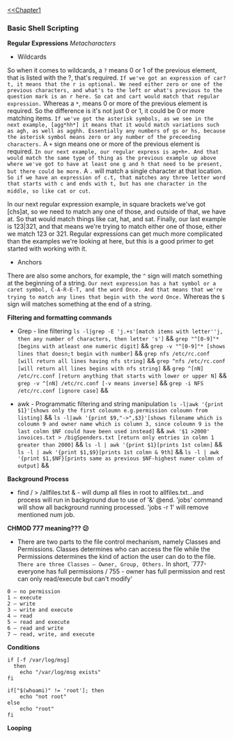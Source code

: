 [<<Chapter1](commands.md)

### Basic Shell Scripting

**Regular Expressions** *Metacharacters*

* Wildcards

So when it comes to wildcards, a `?` means 0 or 1 of the previous element, that is listed with the ?, that's required. `If we've got an expression of car?t, it means that the r is optional. We need either zero or one of the previous characters, and what's to the left or what's previous to the question mark is an r here. So cat and cart would match that regular expression.` Whereas a `*`, means 0 or more of the previous element is required. So the difference is it's not just 0 or 1, it could be 0 or more matching items. `If we've got the asterisk symbols, as we see in the next example, [agg*hh*] it means that it would match variations such as agh, as well as agghh. Essentially any numbers of gs or hs, because the asterisk symbol means zero or any number of the preceeding characters.` A `+` sign means one or more of the previous element is required. `In our next example, our regular express is ag+h+. And that would match the same type of thing as the previous example up above where we've got to have at least one g and h that need to be present, but there could be more.` A `.` will match a single character at that location. `So if we have an expression of c.t, that matches any three letter word that starts with c and ends with t, but has one character in the middle, so like cat or cut`.


In our next regular expression example, in square brackets we've got [chs]at, so we need to match any one of those, and outside of that, we have at. So that would match things like cat, hat, and sat. Finally, our last example is 123|321, and that means we're trying to match either one of those, either we match 123 or 321. Regular expressions can get much more complicated than the examples we're looking at here, but this is a good primer to get started with working with it.

* Anchors

There are also some anchors, for example, the `^` sign will match something at the beginning of a string. `Our next expression has a hat symbol or a caret symbol, C-A-R-E-T, and the word Once. And that means that we're trying to match any lines that begin with the word Once.` Whereas the `$` sign will matches something at the end of a string.

**Filtering and formatting commands**

* Grep - line filtering `ls -l|grep -E 'j.+s'[match items with letter''j, then any number of characters, then letter 's']` && 
  `grep "^[0-9]"* [begins with atleast one numeric digit]` && `grep -v "^[0-9]"* [shows lines that doesn;t begin with number]` && `grep nfs /etc/rc.conf [will return all lines having nfs string]` && `grep ^nfs /etc/rc.conf [will return all lines begins with nfs string]` && `grep ^[nN] /etc/rc.conf [return anything that starts with lower or upper N]` && `grep -v ^[nN] /etc/rc.conf [-v means inverse]` && `grep -i NFS /etc/rc.conf [ignore case]` &&
  
* awk - Programmatic filtering and string manipulation `ls -l|awk '{print $1}'[shows only the first coloumn e.g.permission coloumn from listing]` && `ls -l|awk '{print $9,"->",$3}'[shows filename which is coloumn 9 and owner name which is column 3, since coloumn 9 is the last colmn $NF could have been used instead]` && `awk '$1 >2000' invoices.txt > /bigSpenders.txt [return only entries in colmn 1 greater than 2000]` && `ls -l | awk '{print $1}[prints 1st colmn]` && `ls -l | awk '{print $1,$9}[prints 1st colmn & 9th]` && `ls -l | awk '{print $1,$NF}[prints same as previous $NF-highest numer colmn of output]` && 

**Background Process**

* find / > /allfiles.txt & - will dump all files in root to allfiles.txt...and process will run in background due to use of '&' @end. 'jobs' command will show all background running processed. 'jobs -r 1' will remove mentioned num job.

**CHMOD 777 meaning??? :confused:**

* There are two parts to the file control mechanism, namely Classes and Permissions. Classes determines who can access the file while the Permissions determines the kind of action the user can do to the file. `There are three Classes – Owner, Group, Others.` In short, `777-everyone has full permissions / 755 - owner has full permission and rest can only read/execute but can't modify'
```
0 – no permission
1 – execute
2 – write
3 – write and execute
4 – read
5 – read and execute
6 – read and write
7 – read, write, and execute
```

**Conditions**

```
if [-f /var/log/msg]
  then
    echo "/var/log/msg exists"
fi
```
```
if["$(whoami)" != 'root']; then
    echo "not root"
else
    echo "root"
fi
```

**Looping**




